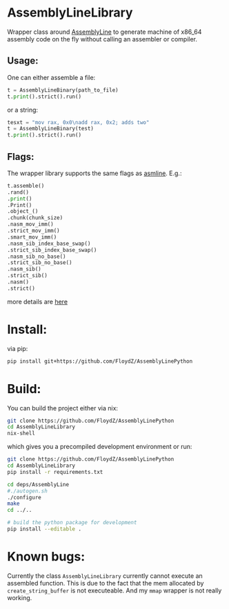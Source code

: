 AssemblyLineLibrary
===================
Wrapper class around [AssemblyLine](https://github.com/0xADE1A1DE/AssemblyLine)
to generate machine of x86_64 assembly code on the fly without calling an 
assembler or compiler.

Usage:
-----
One can either assemble a file:
```python
t = AssemblyLineBinary(path_to_file)
t.print().strict().run()
```

or a string:
```python
tesxt = "mov rax, 0x0\nadd rax, 0x2; adds two"
t = AssemblyLineBinary(test)
t.print().strict().run()
```

Flags:
------
The wrapper library supports the same flags as [asmline](https://github.com/0xADE1A1DE/AssemblyLine/tree/main/tools).
E.g.:
```python
t.assemble()
.rand()
.print()
.Print()
.object_()
.chunk(chunk_size)
.nasm_mov_imm()
.strict_mov_imm()
.smart_mov_imm()
.nasm_sib_index_base_swap()
.strict_sib_index_base_swap()
.nasm_sib_no_base()
.strict_sib_no_base()
.nasm_sib()
.strict_sib()
.nasm()
.strict()
```

more details are [here](https://github.com/FloydZ/AssemblyLinePython/blob/ed17efe46a4e474368bb5ded5108643eb90424ab/AssemblyLinePython/execute.py#L159)

Install:
========
via pip:
```bash
pip install git+https://github.com/FloydZ/AssemblyLinePython
```

Build:
======
You can build the project either via nix:
```bash
git clone https://github.com/FloydZ/AssemblyLinePython
cd AssemblyLineLibrary
nix-shell  
```        
which gives you a precompiled development environment or run:
```bash
git clone https://github.com/FloydZ/AssemblyLinePython
cd AssemblyLineLibrary
pip install -r requirements.txt

cd deps/AssemblyLine
#./autogen.sh
./configure
make
cd ../..

# build the python package for development
pip install --editable .
```

Known bugs:
===========
Currently the class `AssemblyLineLibrary` currently cannot execute an assembled
function. This is due to the fact that the mem allocated by `create_string_buffer`
is not executeable. And my `mmap` wrapper is not really working.
